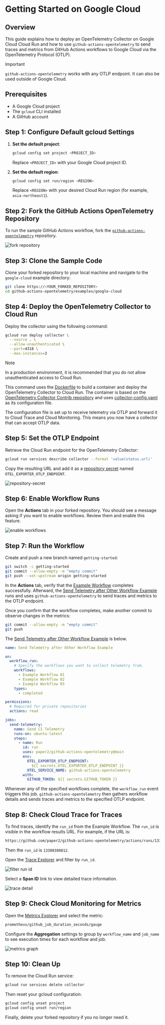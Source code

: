 # Getting Started on Google Cloud

## Overview

This guide explains how to deploy an OpenTelemetry Collector on Google Cloud
Cloud Run and how to use `github-actions-opentelemetry` to send traces and
metrics from GitHub Actions workflows to Google Cloud via the OpenTelemetry
Protocol (OTLP).

> [!IMPORTANT]  
> `github-actions-opentelemetry` works with any OTLP endpoint. It can also be
> used outside of Google Cloud.

## Prerequisites

- A Google Cloud project
- The `gcloud` CLI installed
- A GitHub account

## Step 1: Configure Default gcloud Settings

1. **Set the default project**:

   ```sh
   gcloud config set project <PROJECT_ID>
   ```

   Replace `<PROJECT_ID>` with your Google Cloud project ID.

2. **Set the default region**:

   ```sh
   gcloud config set run/region <REGION>
   ```

   Replace `<REGION>` with your desired Cloud Run region (for example,
   `asia-northeast1`).

## Step 2: Fork the GitHub Actions OpenTelemetry Repository

To run the sample GitHub Actions workflow, fork the
[`github-actions-opentelemetry`](https://github.com/paper2/github-actions-opentelemetry)
repository.

![fork repository](../../img/fork-repository.png)

## Step 3: Clone the Sample Code

Clone your forked repository to your local machine and navigate to the
`google-cloud` example directory:

```sh
git clone https://<YOUR_FORKED_REPOSITORY>
cd github-actions-opentelemetry/examples/google-cloud
```

## Step 4: Deploy the OpenTelemetry Collector to Cloud Run

Deploy the collector using the following command:

```sh
gcloud run deploy collector \
  --source . \
  --allow-unauthenticated \
  --port=4318 \
  --max-instances=3
```

> [!NOTE]  
> In a production environment, it is recommended that you do not allow
> unauthenticated access to Cloud Run.

This command uses the [Dockerfile](./Dockerfile) to build a container and deploy
the OpenTelemetry Collector to Cloud Run. The container is based on the
[OpenTelemetry Collector Contrib repository](https://github.com/open-telemetry/opentelemetry-collector-contrib)
and uses [collector-config.yaml](./collector-config.yaml) as its configuration
file.

The configuration file is set up to receive telemetry via OTLP and forward it to
Cloud Trace and Cloud Monitoring. This means you now have a collector that can
accept OTLP data.

## Step 5: Set the OTLP Endpoint

Retrieve the Cloud Run endpoint for the OpenTelemetry Collector:

```sh
gcloud run services describe collector --format 'value(status.url)'
```

Copy the resulting URL and add it as a
[repository secret](https://docs.github.com/en/actions/security-for-github-actions/security-guides/using-secrets-in-github-actions#creating-secrets-for-a-repository)
named `OTEL_EXPORTER_OTLP_ENDPOINT`.

![repository-secret](../../img/repository-secret.png)

## Step 6: Enable Workflow Runs

Open the **Actions** tab in your forked repository. You should see a message
asking if you want to enable workflows. Review them and enable this feature.

![enable workflows](../../img/enable-workflows.png)

## Step 7: Run the Workflow

Create and push a new branch named `getting-started`:

```sh
git switch -c getting-started
git commit --allow-empty -m "empty commit"
git push --set-upstream origin getting-started
```

In the **Actions** tab, verify that the
[Example Workflow](../../.github/workflows/example-workflow-01.yml) completes
successfully. Afterward, the
[Send Telemetry after Other Workflow Example](../../.github/workflows/example-run-action.yml)
runs and uses `github-actions-opentelemetry` to send traces and metrics to the
OTLP endpoint.

Once you confirm that the workflow completes, make another commit to observe
changes in the metrics:

```sh
git commit --allow-empty -m "empty commit"
git push
```

The
[Send Telemetry after Other Workflow Example](../../.github/workflows/example-run-action.yml)
is below.

```yaml
name: Send Telemetry after Other Workflow Example

on:
  workflow_run:
    # Specify the workflows you want to collect telemetry from.
    workflows:
      - Example Workflow 01
      - Example Workflow 02
      - Example Workflow 03
    types:
      - completed

permissions:
  # Required for private repositories
  actions: read

jobs:
  send-telemetry:
    name: Send CI Telemetry
    runs-on: ubuntu-latest
    steps:
      - name: Run
        id: run
        uses: paper2/github-actions-opentelemetry@main
        env:
          OTEL_EXPORTER_OTLP_ENDPOINT:
            ${{ secrets.OTEL_EXPORTER_OTLP_ENDPOINT }}
          OTEL_SERVICE_NAME: github-actions-opentelemetry
        with:
          GITHUB_TOKEN: ${{ secrets.GITHUB_TOKEN }}
```

Whenever any of the specified workflows complete, the `workflow_run` event
triggers this job. `github-actions-opentelemetry` then gathers workflow details
and sends traces and metrics to the specified OTLP endpoint.

## Step 8: Check Cloud Trace for Traces

To find traces, identify the `run_id` from the Example Workflow. The `run_id` is
visible in the workflow results URL. For example, if the URL is:

```txt
https://github.com/paper2/github-actions-opentelemetry/actions/runs/13388380812
```

Then the `run_id` is `13388380812`.

Open the [Trace Explorer](https://console.cloud.google.com/traces/explorer) and
filter by `run_id`.

![filter run id](../../img/filter-run-id.png)

Select a **Span ID** link to view detailed trace information.

![trace detail](../../img/trace-detail.png)

## Step 9: Check Cloud Monitoring for Metrics

Open the
[Metrics Explorer](https://console.cloud.google.com/monitoring/metrics-explorer)
and select the metric:

```txt
prometheus/github_job_duration_seconds/gauge
```

Configure the **Aggregation** settings to group by `workflow_name` and
`job_name` to see execution times for each workflow and job.

![metrics graph](../../img/metrics-graph.png)

## Step 10: Clean Up

To remove the Cloud Run service:

```sh
gcloud run services delete collector
```

Then reset your gcloud configuration:

```sh
gcloud config unset project
gcloud config unset run/region
```

Finally, delete your forked repository if you no longer need it.
